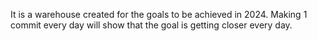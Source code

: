 It is a warehouse created for the goals to be achieved in 2024. Making 1 commit every day will show that the goal is getting closer every day.